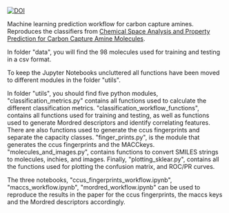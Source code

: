 [![DOI](https://zenodo.org/badge/722976777.svg)](https://zenodo.org/doi/10.5281/zenodo.10213103)

Machine learning prediction workflow for carbon capture amines. Reproduces the classifiers from [Chemical Space Analysis and Property Prediction for Carbon Capture Amine Molecules](https://chemrxiv.org/engage/chemrxiv/article-details/6465d217f2112b41e9bebcc8).

In folder "data", you will find the 98 molecules used for training and testing in a csv format.

To keep the Jupyter Notebooks uncluttered all functions have been moved to different modules in the folder "utils".

In folder "utils", you should find five python modules, "classification_metrics.py" contains all functions used to calculate the different classification metrics.
"classification_workflow_functions", contains all functions used for training and testing, as well as functions used to generate Mordred descriptors and identify correlating features. There are also functions used to generate the ccus fingerprints and separate the capacity classes.
"finger_prints.py", is the module that generates the ccus fingerprints and the MACCkeys. "molecules_and_images.py", contains functions to convert SMILES strings to molecules, inchies, and images. Finally, "plotting_sklear.py", contains all the functions used for plotting the confusion matrix, and ROC/PR curves.

The three notebooks, "ccus_fingerprints_workflow.ipynb", "maccs_workflow.ipynb", "mordred_workflow.ipynb" can be used to reproduce the results in the paper for the ccus fingerprints, the maccs keys and the Mordred descriptors accordingly.